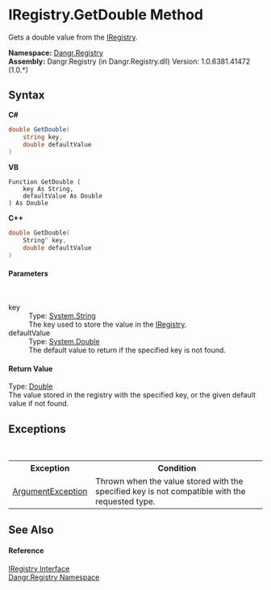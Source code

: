 # IRegistry.GetDouble Method 
 

Gets a double value from the <a href="T_Dangr_Registry_IRegistry">IRegistry</a>.

**Namespace:**&nbsp;<a href="N_Dangr_Registry">Dangr.Registry</a><br />**Assembly:**&nbsp;Dangr.Registry (in Dangr.Registry.dll) Version: 1.0.6381.41472 (1.0.*)

## Syntax

**C#**<br />
``` C#
double GetDouble(
	string key,
	double defaultValue
)
```

**VB**<br />
``` VB
Function GetDouble ( 
	key As String,
	defaultValue As Double
) As Double
```

**C++**<br />
``` C++
double GetDouble(
	String^ key, 
	double defaultValue
)
```


#### Parameters
&nbsp;<dl><dt>key</dt><dd>Type: <a href="http://msdn2.microsoft.com/en-us/library/s1wwdcbf" target="_blank">System.String</a><br />The key used to store the value in the <a href="T_Dangr_Registry_IRegistry">IRegistry</a>.</dd><dt>defaultValue</dt><dd>Type: <a href="http://msdn2.microsoft.com/en-us/library/643eft0t" target="_blank">System.Double</a><br />The default value to return if the specified key is not found.</dd></dl>

#### Return Value
Type: <a href="http://msdn2.microsoft.com/en-us/library/643eft0t" target="_blank">Double</a><br />The value stored in the registry with the specified key, or the given default value if not found.

## Exceptions
&nbsp;<table><tr><th>Exception</th><th>Condition</th></tr><tr><td><a href="http://msdn2.microsoft.com/en-us/library/3w1b3114" target="_blank">ArgumentException</a></td><td>Thrown when the value stored with the specified key is not compatible with the requested type.</td></tr></table>

## See Also


#### Reference
<a href="T_Dangr_Registry_IRegistry">IRegistry Interface</a><br /><a href="N_Dangr_Registry">Dangr.Registry Namespace</a><br />
